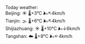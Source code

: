 Today weather:  
Beijing: ☀️   🌡️+3°C 🌬️↖4km/h  
Tianjin: 🌫  🌡️+6°C 🌬️↖4km/h  
Shijiazhuang: ☀️   🌡️+10°C 🌬️↓6km/h  
Tangshan: ☁️   🌡️+8°C 🌬️←4km/h  
